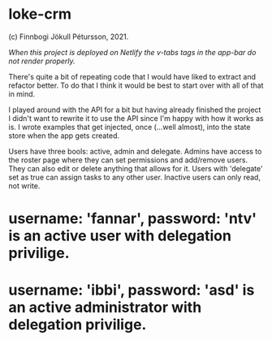 # loke-crm
(c) Finnbogi Jökull Pétursson, 2021.

<i>When this project is deployed on Netlify the v-tabs tags in the app-bar do not render properly.</i>

<p>There's quite a bit of repeating code that I would have liked to extract and refactor better. To do that I think it would be best to start over with all of that in mind.</p>

<p>I played around with the API for a bit but having already finished the project I didn't want to rewrite it to use the API since I'm happy with how it works as is. I wrote examples that get injected, once (...well almost), into the state store when the app gets created.</p>

<p>Users have three bools: active, admin and delegate. Admins have access to the roster page where they can set permissions and add/remove users. They can also edit or delete anything that allows for it. Users with 'delegate' set as true can assign tasks to any other user. Inactive users can only read, not write.</p>

# username: 'fannar', password: 'ntv' is an active user with delegation privilige.

# username: 'ibbi', password: 'asd' is an active administrator with delegation privilige.